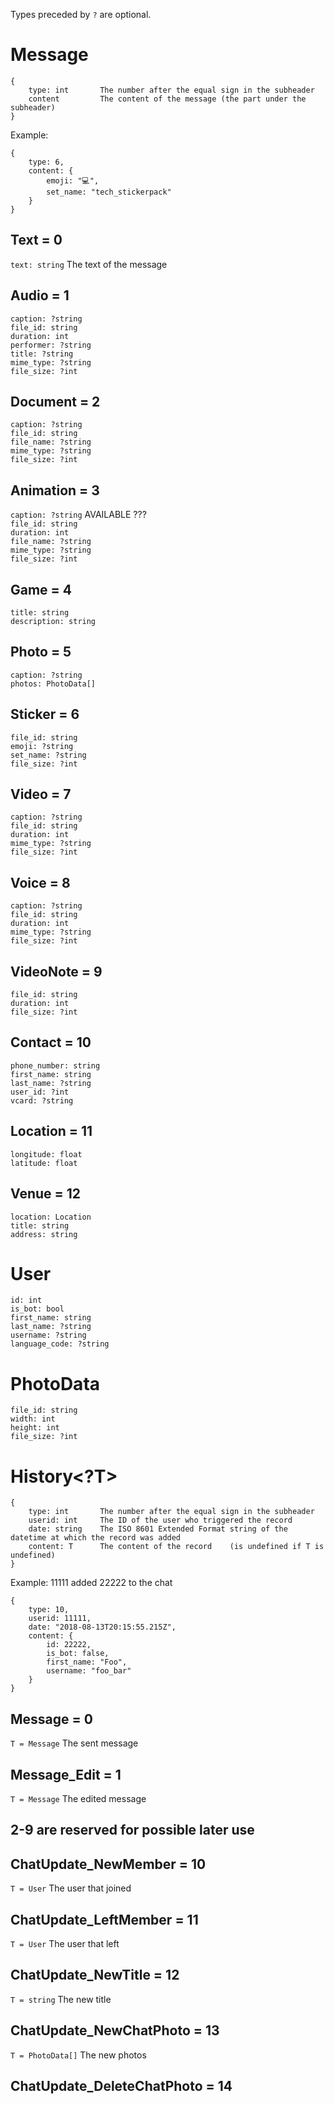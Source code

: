 Types preceded by `?` are optional.


# Message
```
{
	type: int		The number after the equal sign in the subheader
	content			The content of the message (the part under the subheader)
}
```

Example:
```
{
	type: 6,
	content: {
		emoji: "💻",
		set_name: "tech_stickerpack"
	}
}
```


## Text = 0
`text: string`  The text of the message

## Audio = 1
`caption: ?string`  
`file_id: string`  
`duration: int`  
`performer: ?string`  
`title: ?string`  
`mime_type: ?string`  
`file_size: ?int`  

## Document = 2
`caption: ?string`  
`file_id: string`  
`file_name: ?string`  
`mime_type: ?string`  
`file_size: ?int`  

## Animation = 3
`caption: ?string`  												AVAILABLE ???  
`file_id: string`  
`duration: int`  
`file_name: ?string`  
`mime_type: ?string`  
`file_size: ?int`  

## Game = 4
`title: string`  
`description: string`  

## Photo = 5
`caption: ?string`  
`photos: PhotoData[]`  

## Sticker = 6
`file_id: string`  
`emoji: ?string`  
`set_name: ?string`  
`file_size: ?int`  

## Video = 7
`caption: ?string`  
`file_id: string`  
`duration: int`  
`mime_type: ?string`  
`file_size: ?int`  

## Voice = 8
`caption: ?string`  
`file_id: string`  
`duration: int`  
`mime_type: ?string`  
`file_size: ?int`  

## VideoNote = 9
`file_id: string`  
`duration: int`  
`file_size: ?int`  

## Contact = 10
`phone_number: string`  
`first_name: string`  
`last_name: ?string`  
`user_id: ?int`  
`vcard: ?string`  

## Location = 11
`longitude: float`  
`latitude: float`  

## Venue = 12
`location: Location`  
`title: string`  
`address: string`  



# User
`id: int`  
`is_bot: bool`  
`first_name: string`  
`last_name: ?string`  
`username: ?string`  
`language_code: ?string`  


# PhotoData
`file_id: string`  
`width: int`  
`height: int`  
`file_size: ?int`  



# History<?T>
```
{
	type: int		The number after the equal sign in the subheader
	userid: int		The ID of the user who triggered the record
	date: string	The ISO 8601 Extended Format string of the datetime at which the record was added
	content: T		The content of the record    (is undefined if T is undefined)
}
```

Example: 11111 added 22222 to the chat
```
{
	type: 10,
	userid: 11111,
	date: "2018-08-13T20:15:55.215Z",
	content: {
		id: 22222,
		is_bot: false,
		first_name: "Foo",
		username: "foo_bar"
	}
}
```

## Message = 0
`T = Message`	The sent message

## Message_Edit = 1
`T = Message`	The edited message

## 2-9 are reserved for possible later use

## ChatUpdate_NewMember = 10
`T = User`		The user that joined

## ChatUpdate_LeftMember = 11
`T = User`		The user that left

## ChatUpdate_NewTitle = 12
`T = string`	The new title

## ChatUpdate_NewChatPhoto = 13
`T = PhotoData[]`	The new photos

## ChatUpdate_DeleteChatPhoto = 14
